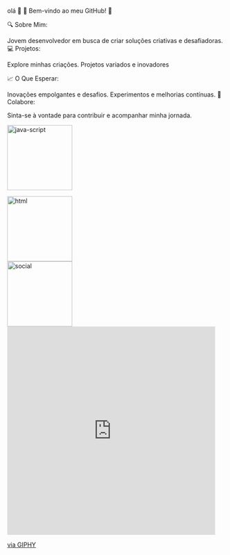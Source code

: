 
olá 👋
🚀 Bem-vindo ao meu GitHub! 🚀

🔍 Sobre Mim:

Jovem desenvolvedor em busca de criar soluções criativas e desafiadoras.
💻 Projetos:

Explore minhas criações.
Projetos variados e inovadores


📈 O Que Esperar:

Inovações empolgantes e desafios.
Experimentos e melhorias contínuas.
🤝 Colabore:

Sinta-se à vontade para contribuir e acompanhar minha jornada.
<p align="left">
  <img src="https://github.com/user-attachments/assets/448271a7-3aaf-4c01-a277-535ad46387cd" alt="java-script" width="150" style="display: inline-block; margin-right: 20px;"/>
  <span></span>
</p>
<div style="display: flex; align-items: center!
;">
  <img src="https://github.com/user-attachments/assets/db47090d-c57d-4a16-9574-167178979868" alt="html" width="150" style="margin-right: 10px;"/>
  <span></span>
</div>

<div style="display: flex; align-items: center; justify-content: left;">
  <img src="https://github.com/user-attachments/assets/756b4530-19ac-4dbe-bb09-49989b5079f5" alt="social" width="150" style="margin-right: 10px;"/>
  <span></span>
</div>

<iframe src="https://giphy.com/embed/8P1quMoAzyG6VdRGR7" width="480" height="480" style="" frameBorder="0" class="giphy-embed" allowFullScreen></iframe><p><a href="https://giphy.com/stickers/8P1quMoAzyG6VdRGR7">via GIPHY</a></p>

